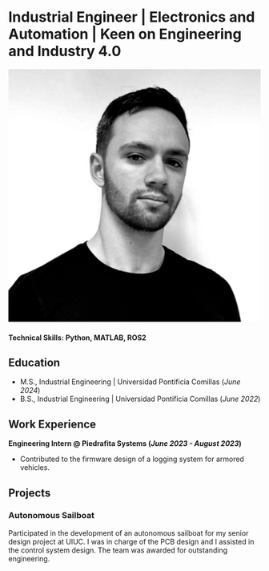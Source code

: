 # Industrial Engineer | Electronics and Automation | Keen on Engineering and Industry 4.0
![Profile Pic](/assets/profile.jpg)
#### Technical Skills: Python, MATLAB, ROS2

## Education						       		
- M.S., Industrial Engineering	| Universidad Pontificia Comillas (_June 2024_)	 			        		
- B.S., Industrial Engineering | Universidad Pontificia Comillas (_June 2022_)

## Work Experience
**Engineering Intern @ Piedrafita Systems (_June 2023 - August 2023_)**
- Contributed to the firmware design of a logging system for armored vehicles.
  
## Projects
### Autonomous Sailboat
Participated in the development of an autonomous sailboat for my senior design project at UIUC. I was in charge of the PCB design and I assisted in the control system design. The team was awarded for outstanding engineering.

